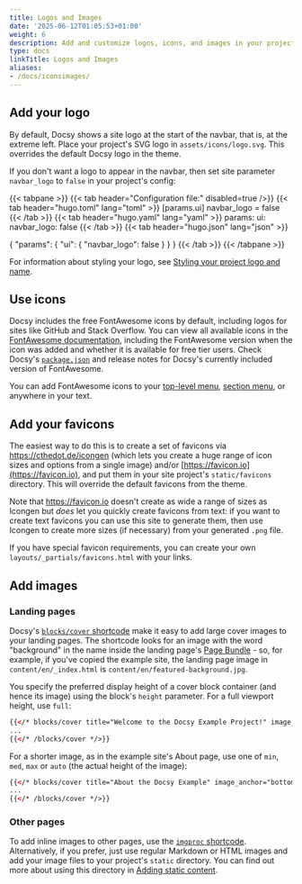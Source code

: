```yaml
---
title: Logos and Images
date: '2025-06-12T01:05:53+01:00'
weight: 6
description: Add and customize logos, icons, and images in your project.
type: docs
linkTitle: Logos and Images
aliases:
- /docs/iconsimages/
---
```


## Add your logo

By default, Docsy shows a site logo at the start of the navbar, that is, at the
extreme left. Place your project's SVG logo in `assets/icons/logo.svg`. This
overrides the default Docsy logo in the theme.

If you don't want a logo to appear in the navbar, then set site parameter
`navbar_logo` to `false` in your project's config:

<!-- prettier-ignore-start -->
{{< tabpane >}}
{{< tab header="Configuration file:" disabled=true />}}
{{< tab header="hugo.toml" lang="toml" >}}
[params.ui]
navbar_logo = false
{{< /tab >}}
{{< tab header="hugo.yaml" lang="yaml" >}}
params:
  ui:
    navbar_logo: false
{{< /tab >}}
{{< tab header="hugo.json" lang="json" >}}

{
  "params": {
    "ui": {
      "navbar_logo": false
    }
  }
}
{{< /tab >}}
{{< /tabpane >}}
<!-- prettier-ignore-end -->

For information about styling your logo, see [Styling your project logo and
name][].

[Styling your project logo and name]:
  /docs/adding-content/lookandfeel/#styling-your-project-logo-and-name

## Use icons

Docsy includes the free FontAwesome icons by default, including logos for sites
like GitHub and Stack Overflow. You can view all available icons in the
[FontAwesome documentation](https://fontawesome.com/icons/), including the
FontAwesome version when the icon was added and whether it is available for free
tier users. Check Docsy's
[`package.json`](https://github.com/google/docsy/blob/main/package.json) and
release notes for Docsy's currently included version of FontAwesome.

You can add FontAwesome icons to your
[top-level menu](/docs/adding-content/navigation/#adding-icons-to-the-top-level-menu),
[section menu](/docs/adding-content/navigation/#add-icons-to-the-section-menu),
or anywhere in your text.

## Add your favicons

The easiest way to do this is to create a set of favicons via
https://cthedot.de/icongen (which lets you create a huge range of icon sizes and
options from a single image) and/or [https://favicon.io](https://favicon.io),
and put them in your site project's `static/favicons` directory. This will
override the default favicons from the theme.

Note that https://favicon.io doesn't create as wide a range of sizes as Icongen
but _does_ let you quickly create favicons from text: if you want to create text
favicons you can use this site to generate them, then use Icongen to create more
sizes (if necessary) from your generated `.png` file.

If you have special favicon requirements, you can create your own
`layouts/_partials/favicons.html` with your links.

## Add images

### Landing pages

Docsy's [`blocks/cover` shortcode](/docs/adding-content/shortcodes/#blockscover)
make it easy to add large cover images to your landing pages. The shortcode
looks for an image with the word "background" in the name inside the landing
page's [Page Bundle](https://gohugo.io/content-management/page-bundles/) - so,
for example, if you've copied the example site, the landing page image in
`content/en/_index.html` is `content/en/featured-background.jpg`.

You specify the preferred display height of a cover block container (and hence
its image) using the block's `height` parameter. For a full viewport height, use
`full`:

```html
{{</* blocks/cover title="Welcome to the Docsy Example Project!" image_anchor="top" height="full" */>}}
...
{{</* /blocks/cover */>}}
```

For a shorter image, as in the example site's About page, use one of `min`,
`med`, `max` or `auto` (the actual height of the image):

```html
{{</* blocks/cover title="About the Docsy Example" image_anchor="bottom" height="min" */>}}
...
{{</* /blocks/cover */>}}
```

### Other pages

To add inline images to other pages, use the
[`imgproc` shortcode](/docs/adding-content/shortcodes/#imgproc). Alternatively,
if you prefer, just use regular Markdown or HTML images and add your image files
to your project's `static` directory. You can find out more about using this
directory in
[Adding static content](/docs/adding-content/content/#adding-static-content).
